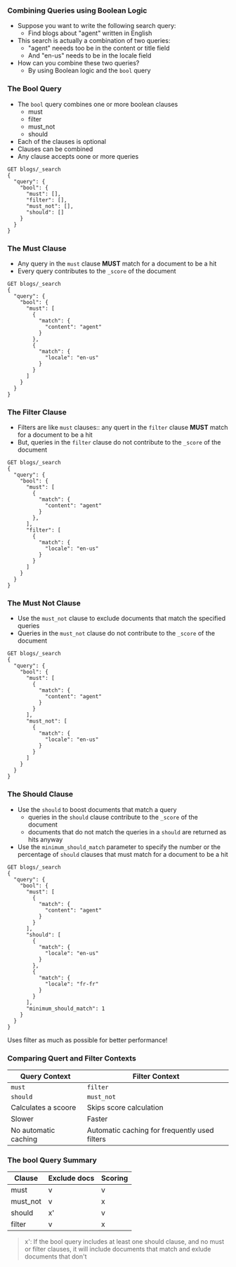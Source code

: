 ### Combining Queries using Boolean Logic

- Suppose you want to write the following search query:
  - Find blogs about "agent" written in English
- This search is actually a combination of two queries:
  - "agent" neeeds too be in the content or title field
  - And "en-us" needs to be in the locale field
- How can you combine these two queries?
  - By using Boolean logic and the `bool` query

### The Bool Query

- The `bool` query combines one or more boolean clauses
  - must
  - filter
  - must_not
  - should
- Each of the clauses is optional
- Clauses can be combined
- Any clause accepts oone or more queries

```http
GET blogs/_search
{
  "query": {
    "bool": {
      "must": [],
      "filter": [],
      "must_not": [],
      "should": []
    }
  }
}
```

### The Must Clause

- Any query in the `must` clause **MUST** match for a document to be a hit
- Every query contributes to the `_score` of the document

```http
GET blogs/_search
{
  "query": {
    "bool": {
      "must": [
        {
          "match": {
            "content": "agent"
          }
        },
        {
          "match": {
            "locale": "en-us"
          }
        }
      ]
    }
  }
}
```

### The Filter Clause

- Filters are like `must` clauses:: any quert in the `filter` clause **MUST** match for a document to be a hit
- But, queries in the `filter` clause do not contribute to the `_score` of the document

```http
GET blogs/_search
{
  "query": {
    "bool": {
      "must": [
        {
          "match": {
            "content": "agent"
          }
        },
      ],
      "filter": [
        {
          "match": {
            "locale": "en-us"
          }
        }
      ]
    }
  }
}
```

### The Must Not Clause

- Use the `must_not` clause to exclude documents that match the specified queries
- Queries in the `must_not` clause do not contribute to the `_score` of the document

```http
GET blogs/_search
{
  "query": {
    "bool": {
      "must": [
        {
          "match": {
            "content": "agent"
          }
        }
      ],
      "must_not": [
        {
          "match": {
            "locale": "en-us"
          }
        }
      ]
    }
  }
}
```

### The Should Clause

- Use the `should` to boost documents that match a query
  - queries in the `should` clause contribute to the `_score` of the document
  - documents that do not match the queries in a `should` are returned as hits anyway
- Use the `minimum_should_match` parameter to specify the number or the percentage of `should` clauses that must match for a document to be a hit

```http
GET blogs/_search
{
  "query": {
    "bool": {
      "must": [
        {
          "match": {
            "content": "agent"
          }
        }
      ],
      "should": [
        {
          "match": {
            "locale": "en-us"
          }
        },
        {
          "match": {
            "locale": "fr-fr"
          }
        }
      ],
      "minimum_should_match": 1
    }
  }
}
```

Uses filter as much as possible for better performance!

### Comparing Quert and Filter Contexts

| Query Context                         | Filter Context                                |
|---------------------------------------|-----------------------------------------------|
| `must`                                | `filter`                                      |
| `should`                              | `must_not`                                    |
| Calculates a scoore                   | Skips score calculation                       |
| Slower                                | Faster                                        |
| No automatic caching                  | Automatic caching for frequently used filters |

### The bool Query Summary

| Clause   | Exclude docs | Scoring |
|----------|--------------|---------|
| must     | v            | v       |
| must_not | v            | x       |
| should   | x'           | v       |
| filter   | v            | x       |

> x': If the bool query includes at least one should clause, and no must or filter clauses, it will include documents that match
and exlude documents that don't